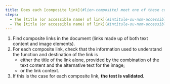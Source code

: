 ```yaml
---
title: Does each [composite link](#lien-composite) meet one of these conditions (excluding special cases)?
steps:
  - The [title (or accessible name) of link](#intitule-ou-nom-accessible-de-lien) alone makes it possible to understand its function and destination.
  - The [title (or accessible name) of link](#intitule-ou-nom-accessible-de-lien) added to the [link context](#contexte-du-lien) enables us to understand the function and destination of the link.
---
```


1. Find composite links in the document (links made up of both text content and image elements).
2. For each composite link, check that the information used to understand the function and destination of the link is
   - either the title of the link alone, provided by the combination of the text content and the alternative text for the image;
   - or the link context.
3. If this is the case for each composite link, **the test is validated**.
